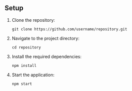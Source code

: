 ## Setup

1. Clone the repository:
   ```
   git clone https://github.com/username/repository.git
   ```

2. Navigate to the project directory:
   ```
   cd repository
   ```

3. Install the required dependencies:
   ```
   npm install
   ```

4. Start the application:
   ```
   npm start
   ```

